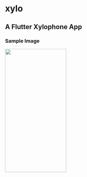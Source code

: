 # xylo

## A Flutter Xylophone App
### Sample Image
<img src="https://camo.githubusercontent.com/..." data-canonical-src="https://github.com/prejwal-p/xylo/blob/main/sample_images/sample1.jpg" width="200" height="400" />
